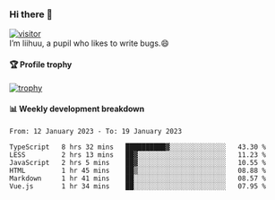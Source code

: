 ### Hi there 👋
[![visitor](https://visitor-badge.glitch.me/badge?page_id=liihuu&right_color=blue)](https://github.com/liihuu)<br>
I’m liihuu, a pupil who likes to write bugs.😄


#### 🏆 Profile trophy
[![trophy](https://github-profile-trophy.vercel.app?username=liihuu&margin-w=16&margin-h=16&rank=-C,-B)](https://github.com/liihuu)


#### 📊 Weekly development breakdown
<!--START_SECTION:waka-->

```text
From: 12 January 2023 - To: 19 January 2023

TypeScript   8 hrs 32 mins   ██████████▓░░░░░░░░░░░░░░   43.30 %
LESS         2 hrs 13 mins   ██▓░░░░░░░░░░░░░░░░░░░░░░   11.23 %
JavaScript   2 hrs 5 mins    ██▓░░░░░░░░░░░░░░░░░░░░░░   10.55 %
HTML         1 hr 45 mins    ██▒░░░░░░░░░░░░░░░░░░░░░░   08.88 %
Markdown     1 hr 41 mins    ██░░░░░░░░░░░░░░░░░░░░░░░   08.57 %
Vue.js       1 hr 34 mins    ██░░░░░░░░░░░░░░░░░░░░░░░   07.95 %
```

<!--END_SECTION:waka-->

<!--
**liihuu/liihuu** is a ✨ _special_ ✨ repository because its `README.md` (this file) appears on your GitHub profile.

Here are some ideas to get you started:

- 🔭 I’m currently working on ...
- 🌱 I’m currently learning ...
- 👯 I’m looking to collaborate on ...
- 🤔 I’m looking for help with ...
- 💬 Ask me about ...
- 📫 How to reach me: ...
- 😄 Pronouns: ...
- ⚡ Fun fact: ...
-->
